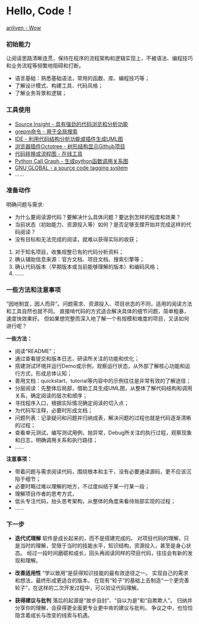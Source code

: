 # Hello, Code！
[anliven - Wow](https://github.com/anliven/Wow)


### 初始能力
让阅读思路清晰连贯，保持在程序的流程架构和逻辑实现上，不被语法、编程技巧和业务流程等频繁地阻碍和打断。
- 语言基础：熟悉基础语法，常用的函数、库、编程技巧等；
- 了解设计模式、构建工具、代码风格；
- 了解业务背景和逻辑；



### 工具使用
- [Source Insight - 具有强劲的代码浏览和分析功能](http://www.cnblogs.com/anliven/p/7545972.html)
- [grepm命令 - 用于全局搜索](http://www.cnblogs.com/anliven/articles/6018442.html)
- [IDE - 利用代码结构分析功能或插件生成UML图](http://www.cnblogs.com/anliven/p/7465430.html)
- [浏览器插件Octotree - 树形结构显示Github项目](https://github.com/buunguyen/octotree/)
- [代码转换成流程图 - 在线工具](https://code2flow.com/)
- [Python Call Graph - 生成python函数调用关系图](http://pycallgraph.slowchop.com/)
- [GNU GLOBAL - a source code tagging system](https://www.gnu.org/software/global/)
- ......



### 准备动作
明确问题与需求:
- 为什么要阅读源代码？要解决什么具体问题？要达到怎样的程度和效果？
- 当前状态（初始能力、资源投入等）如何？是否足够支撑开始并完成这样的代码阅读？
- 没有目标和无法完成的阅读，就难以获得实际的收获；

1. 对于知名项目，收集规整已有的代码分析资料；
2. 确认辅助信息来源：官方文档、项目文档、搜索引擎等；
3. 确认代码版本（早期版本或当前能够理解的版本）和编码风格；
4. ...... 



### 一些方法和注意事项
“因地制宜，因人而异”。问题需求、资源投入、项目状态的不同，适用的阅读方法和工具自然也就不同。
直接啃代码的方式适合解决具体的细节问题，简单粗暴，速度快效果好。
但如果想完整而深入地了解一个有规模和难度的项目，又该如何进行呢？

**一些方法：**
- 阅读“README”；
- 通过查看提交和版本日志，研读所关注的功能和优化；
- 搭建测试环境并运行Demo或示例，观察运行状态，从外部了解核心功能和运行方式，形成总体认知；
- 善用文档：quickstart、tutorial等内容中的示例往往是非常有效的了解途径；
- 分层阅读：先整体后局部，借助工具生成UML图，从整体了解代码结构和调用关系，确定阅读的层次和顺序；
- 寻找程序入口，根据实际情况确定阅读的切入点；
- 为代码写注释，必要时形成文档；
- 问题列表：记录疑问和问题并归纳成表，解决问题的过程也就是代码逐渐清晰的过程；
- 查看单元测试，编写测试用例，抛异常，Debug所关注的执行过程，观察现象和日志，明确调用关系和执行路径；
- ......

**注意事项：**
- 带着问题与需求阅读代码，围绕根本和主干，没有必要通读源码，更不应该沉陷于细节；
- 必要时略过难以理解的地方，不过度纠结于某一行某一段；
- 理解项目作者的思考方式，
- 低头专注代码，抬头思考架构，从整体的角度来看待局部实现的过程；
- ......



### 下一步
- **迭代式理解**
    软件是成长起来的，而不是搭建完成的。
    对项目代码的理解，只是当时的理解，受限于当时的技能水平，知识结构，资源投入，甚至是身心状态。
    经过一段时间磨砺和成长，回头再阅读同样的项目代码，往往会有新的发现和理解。

- **改善适用性**
    “学以致用”是获得知识技能的最有效途径之一。
    实现自己的需求和想法，最终形成更适合的版本。
    在现有“轮子”的基础上去制造“一个更完善轮子”，在这样的二次开发过程中，可以验证代码理解。

- **获得建议与批判**
    落后的起源是“故步自封”、“自以为是”和“自欺欺人”。
    归纳并分享你的理解，会获得更全面更专业更中肯的建议与批判。
    争议之中，也恰恰隐含着成长与改变的线索与机遇。